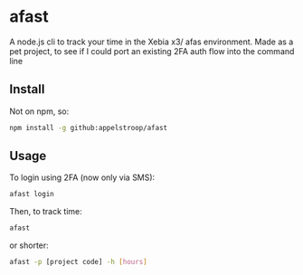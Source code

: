 # afast

A node.js cli to track your time in the Xebia x3/ afas environment. Made as a pet project, to see if I could port an existing 2FA auth flow into the command line

## Install

Not on npm, so:

```sh
npm install -g github:appelstroop/afast
```

## Usage

To login using 2FA (now only via SMS):

```sh
afast login
```

Then, to track time:

```sh
afast
```

or shorter:

```sh
afast -p [project code] -h [hours]
```

